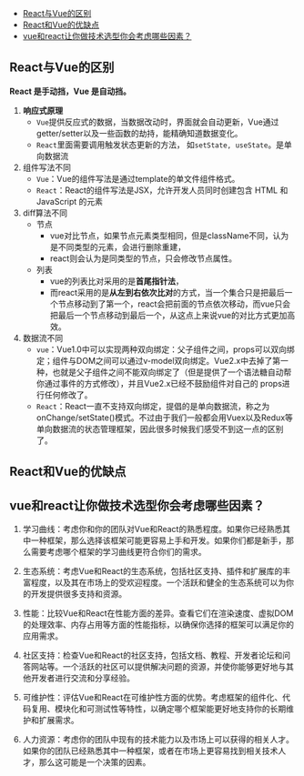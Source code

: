 - [React与Vue的区别](#react与vue的区别)
- [React和Vue的优缺点](#react和vue的优缺点)
- [vue和react让你做技术选型你会考虑哪些因素？](#vue和react让你做技术选型你会考虑哪些因素)

## React与Vue的区别
**React 是手动挡，Vue 是自动挡。**

1. **响应式原理**
    - `Vue`提供反应式的数据，当数据改动时，界面就会自动更新，Vue通过 getter/setter以及一些函数的劫持，能精确知道数据变化。
    - `React`里面需要调用触发状态更新的方法， 如`setState, useState`。是单向数据流
2. 组件写法不同
   - `Vue`：Vue的组件写法是通过template的单文件组件格式。
   - `React`：React的组件写法是JSX，允许开发人员同时创建包含 HTML 和 JavaScript 的元素
3. diff算法不同
   - 节点
     - vue对比节点，如果节点元素类型相同，但是className不同，认为是不同类型的元素，会进行删除重建，
     - react则会认为是同类型的节点，只会修改节点属性。
   - 列表
     - vue的列表比对采用的是**首尾指针法**，
     - 而react采用的是**从左到右依次比对**的方式，当一个集合只是把最后一个节点移动到了第一个，react会把前面的节点依次移动，而vue只会把最后一个节点移动到最后一个，从这点上来说vue的对比方式更加高效。
4. 数据流不同
   - `vue`：Vue1.0中可以实现两种双向绑定：父子组件之间，props可以双向绑定；组件与DOM之间可以通过v-model双向绑定。Vue2.x中去掉了第一种，也就是父子组件之间不能双向绑定了（但是提供了一个语法糖自动帮你通过事件的方式修改），并且Vue2.x已经不鼓励组件对自己的 props进行任何修改了。
   - `React`：React一直不支持双向绑定，提倡的是单向数据流，称之为onChange/setState()模式。不过由于我们一般都会用Vuex以及Redux等单向数据流的状态管理框架，因此很多时候我们感受不到这一点的区别了。

## React和Vue的优缺点

## vue和react让你做技术选型你会考虑哪些因素？

1. 学习曲线：考虑你和你的团队对Vue和React的熟悉程度。如果你已经熟悉其中一种框架，那么选择该框架可能更容易上手和开发。如果你们都是新手，那么需要考虑哪个框架的学习曲线更符合你们的需求。

2. 生态系统：考虑Vue和React的生态系统，包括社区支持、插件和扩展库的丰富程度，以及其在市场上的受欢迎程度。一个活跃和健全的生态系统可以为你的开发提供很多支持和资源。

3. 性能：比较Vue和React在性能方面的差异。查看它们在渲染速度、虚拟DOM的处理效率、内存占用等方面的性能指标，以确保你选择的框架可以满足你的应用需求。

4. 社区支持：检查Vue和React的社区支持，包括文档、教程、开发者论坛和问答网站等。一个活跃的社区可以提供解决问题的资源，并使你能够更好地与其他开发者进行交流和分享经验。

5. 可维护性：评估Vue和React在可维护性方面的优势。考虑框架的组件化、代码复用、模块化和可测试性等特性，以确定哪个框架能更好地支持你的长期维护和扩展需求。

6. 人力资源：考虑你的团队中现有的技术能力以及市场上可以获得的相关人才。如果你的团队已经熟悉其中一种框架，或者在市场上更容易找到相关技术人才，那么这可能是一个决策的因素。